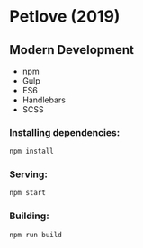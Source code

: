 # Petlove (2019)

## Modern Development

- npm
- Gulp
- ES6
- Handlebars
- SCSS

### Installing dependencies:

```bash
npm install
```

### Serving:

```bash
npm start
```

### Building:

```bash
npm run build
```
